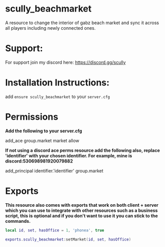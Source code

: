 # scully_beachmarket
A resource to change the interior of gabz beach market and sync it across all players including newly connected ones.

# Support:

For support join my discord here: https://discord.gg/scully

# Installation Instructions:

add `ensure scully_beachmarket` to your `server.cfg`

# Permissions

**Add the following to your server.cfg**

add_ace group.market market allow

**If not using a discord ace perms resource add the following also, replace 'identifier' with your chosen identifier. For example, mine is discord:530698981920079882**

add_principal identifier.'identifier' group.market

# Exports

**This resource also comes with exports that work on both client + server which you can use to integrate with other resources such as a business script, this is optional and if you don't want to use it you can stick to the commands.**

```lua
local id, set, hasOffice = 1, 'phonea', true

exports.scully_beachmarket:setMarket(id, set, hasOffice)
```


